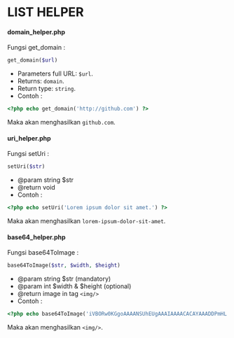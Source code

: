 LIST HELPER
==================

#### domain_helper.php
Fungsi get_domain :
``` php
get_domain($url)
```
- Parameters full URL: `$url`.
- Returns: `domain`.
- Return type: `string`.
- Contoh :
``` php
<?php echo get_domain('http://github.com') ?>
```
Maka akan menghasilkan `github.com`.

#### uri_helper.php
Fungsi setUri :
``` php
setUri($str)
```
- @param string $str
- @return void
- Contoh :
``` php
<?php echo setUri('Lorem ipsum dolor sit amet.') ?>
```
Maka akan menghasilkan `lorem-ipsum-dolor-sit-amet`.

#### base64_helper.php
Fungsi base64ToImage :
``` php
base64ToImage($str, $width, $height)
```
- @param string $str (mandatory)
- @param int $width & $height (optional)
- @return image in tag `<img/>`
- Contoh :
``` php
<?php echo base64ToImage('iVBORw0KGgoAAAANSUhEUgAAAIAAAACACAYAAADDPmHL.....') ?>
```
Maka akan menghasilkan `<img/>`.